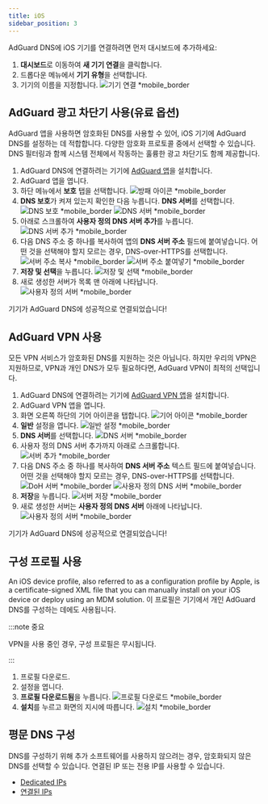 ```yaml
---
title: iOS
sidebar_position: 3
---
```


AdGuard DNS에 iOS 기기를 연결하려면 먼저 대시보드에 추가하세요:

1. **대시보드**로 이동하여 **새 기기 연결**을 클릭합니다.
2. 드롭다운 메뉴에서 **기기 유형**을 선택합니다.
3. 기기의 이름을 지정합니다.
    ![기기 연결 \*mobile_border](https://cdn.adtidy.org/content/kb/dns/private/new_dns/connect/ios_ab/choose_ios.png)

## AdGuard 광고 차단기 사용(유료 옵션)

AdGuard 앱을 사용하면 암호화된 DNS를 사용할 수 있어, iOS 기기에 AdGuard DNS를 설정하는 데 적합합니다. 다양한 암호화 프로토콜 중에서 선택할 수 있습니다. DNS 필터링과 함께 시스템 전체에서 작동하는 훌륭한 광고 차단기도 함께 제공합니다.

1. AdGuard DNS에 연결하려는 기기에 [AdGuard 앱](https://adguard.com/adguard-ios/overview.html)을 설치합니다.
2. AdGuard 앱을 엽니다.
3. 하단 메뉴에서 **보호** 탭을 선택합니다.
    ![방패 아이콘 \*mobile_border](https://cdn.adtidy.org/content/kb/dns/private/new_dns/connect/ios_ab/ios_step3.jpg)
4. **DNS 보호**가 켜져 있는지 확인한 다음 누릅니다. **DNS 서버**를 선택합니다.
    ![DNS 보호 \*mobile_border](https://cdn.adtidy.org/content/kb/dns/private/new_dns/connect/ios_ab/ios_step4.jpg)
    ![DNS 서버 \*mobile_border](https://cdn.adtidy.org/content/kb/dns/private/new_dns/connect/ios_ab/ios_step4_2.jpg)
5. 아래로 스크롤하여 **사용자 정의 DNS 서버 추가**를 누릅니다.
    ![DNS 서버 추가 \*mobile_border](https://cdn.adtidy.org/content/kb/dns/private/new_dns/connect/ios_ab/ios_step5.jpg)
6. 다음 DNS 주소 중 하나를 복사하여 앱의 **DNS 서버 주소** 필드에 붙여넣습니다. 어떤 것을 선택해야 할지 모르는 경우, DNS-over-HTTPS를 선택합니다.
    ![서버 주소 복사 \*mobile_border](https://cdn.adtidy.org/content/kb/dns/private/new_dns/connect/ios_ab/ios_step6_1.png)
    ![서버 주소 붙여넣기 \*mobile_border](https://cdn.adtidy.org/content/kb/dns/private/new_dns/connect/ios_ab/ios_step6_2.jpg)
7. **저장 및 선택**을 누릅니다.
    ![저장 및 선택 \*mobile_border](https://cdn.adtidy.org/content/kb/dns/private/new_dns/connect/ios_ab/ios_step7.jpg)
8. 새로 생성한 서버가 목록 맨 아래에 나타납니다.
    ![사용자 정의 서버 \*mobile_border](https://cdn.adtidy.org/content/kb/dns/private/new_dns/connect/ios_ab/ios_step8.jpg)

기기가 AdGuard DNS에 성공적으로 연결되었습니다!

## AdGuard VPN 사용

모든 VPN 서비스가 암호화된 DNS를 지원하는 것은 아닙니다. 하지만 우리의 VPN은 지원하므로, VPN과 개인 DNS가 모두 필요하다면, AdGuard VPN이 최적의 선택입니다.

1. AdGuard DNS에 연결하려는 기기에 [AdGuard VPN 앱](https://adguard-vpn.com/ios/overview.html)을 설치합니다.
2. AdGuard VPN 앱을 엽니다.
3. 화면 오른쪽 하단의 기어 아이콘을 탭합니다.
    ![기어 아이콘 \*mobile_border](https://cdn.adtidy.org/content/kb/dns/private/new_dns/connect/ios_vpn/ios_step3.jpg)
4. **일반** 설정을 엽니다.
    ![일반 설정 \*mobile_border](https://cdn.adtidy.org/content/kb/dns/private/new_dns/connect/ios_vpn/ios_step4.jpg)
5. **DNS 서버**를 선택합니다.
    ![DNS 서버 \*mobile_border](https://cdn.adtidy.org/content/kb/dns/private/new_dns/connect/ios_vpn/ios_step5.png)
6. 사용자 정의 DNS 서버 추가까지 아래로 스크롤합니다.
    ![서버 추가 \*mobile_border](https://cdn.adtidy.org/content/kb/dns/private/new_dns/connect/ios_vpn/ios_step6.png)
7. 다음 DNS 주소 중 하나를 복사하여 **DNS 서버 주소** 텍스트 필드에 붙여넣습니다. 어떤 것을 선택해야 할지 모르는 경우, DNS-over-HTTPS를 선택합니다.
    ![DoH 서버 \*mobile_border](https://cdn.adtidy.org/content/kb/dns/private/new_dns/connect/ios_vpn/ios_step7_1.png)
    ![사용자 정의 DNS 서버 \*mobile_border](https://cdn.adtidy.org/content/kb/dns/private/new_dns/connect/ios_vpn/ios_step7_2.jpg)
8. **저장**을 누릅니다.
    ![서버 저장 \*mobile_border](https://cdn.adtidy.org/content/kb/dns/private/new_dns/connect/ios_vpn/ios_step8.jpg)
9. 새로 생성한 서버는 **사용자 정의 DNS 서버** 아래에 나타납니다.
    ![사용자 정의 서버 \*mobile_border](https://cdn.adtidy.org/content/kb/dns/private/new_dns/connect/ios_vpn/ios_step9.png)

기기가 AdGuard DNS에 성공적으로 연결되었습니다!

## 구성 프로필 사용

An iOS device profile, also referred to as a configuration profile by Apple, is a certificate-signed XML file that you can manually install on your iOS device or deploy using an MDM solution. 이 프로필은 기기에서 개인 AdGuard DNS를 구성하는 데에도 사용됩니다.

:::note 중요

VPN을 사용 중인 경우, 구성 프로필은 무시됩니다.

:::

1. 프로필 다운로드.
2. 설정을 엽니다.
3. **프로필 다운로드됨**을 누릅니다.
    ![프로필 다운로드 \*mobile_border](https://cdn.adtidy.org/content/kb/dns/private/new_dns/connect/ios_manual/manual_step3.png)
4. **설치**를 누르고 화면의 지시에 따릅니다.
    ![설치 \*mobile_border](https://cdn.adtidy.org/content/kb/dns/private/new_dns/connect/ios_manual/manual_step4.png)

## 평문 DNS 구성

DNS를 구성하기 위해 추가 소프트웨어를 사용하지 않으려는 경우, 암호화되지 않은 DNS를 선택할 수 있습니다. 연결된 IP 또는 전용 IP를 사용할 수 있습니다.

- [Dedicated IPs](/private-dns/connect-devices/other-options/dedicated-ip.md)
- [연결된 IPs](/private-dns/connect-devices/other-options/linked-ip.md)
